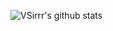
<!-- ![](https://visitor-badge.glitch.me/badge?page_id=VSirrr.VSirrr) -->

![VSirrr's github stats](https://github-readme-stats.vercel.app/api?username=VSirrr&bg_color=30,e96443,904e95&title_color=fff&text_color=fff)
